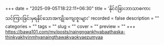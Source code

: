 +++
date = "2025-09-05T18:22:11+06:30"
title = 'နိုင်ငံခြားဘာသာစကား သင်ကြားခြင်းမှရနိုင်သောအကျိုးကျေးဇူးများ'
recorded = false
description = ""
categories = ""
tags = ""
slug = ""
cover = ""
preview = ""
+++
https://bawa101.com/my/posts/naingngankhyabaathaska-thinkyakhyinmhyanaingthawakyaokyaezumyaa